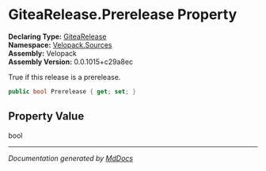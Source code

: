 ﻿<!--  
  <auto-generated>   
    The contents of this file were generated by a tool.  
    Changes to this file may be list if the file is regenerated  
  </auto-generated>   
-->

# GiteaRelease.Prerelease Property

**Declaring Type:** [GiteaRelease](../index.md)  
**Namespace:** [Velopack.Sources](../../index.md)  
**Assembly:** Velopack  
**Assembly Version:** 0.0.1015+c29a8ec

 True if this release is a prerelease. 

```csharp
public bool Prerelease { get; set; }
```

## Property Value

bool

___

*Documentation generated by [MdDocs](https://github.com/ap0llo/mddocs)*
